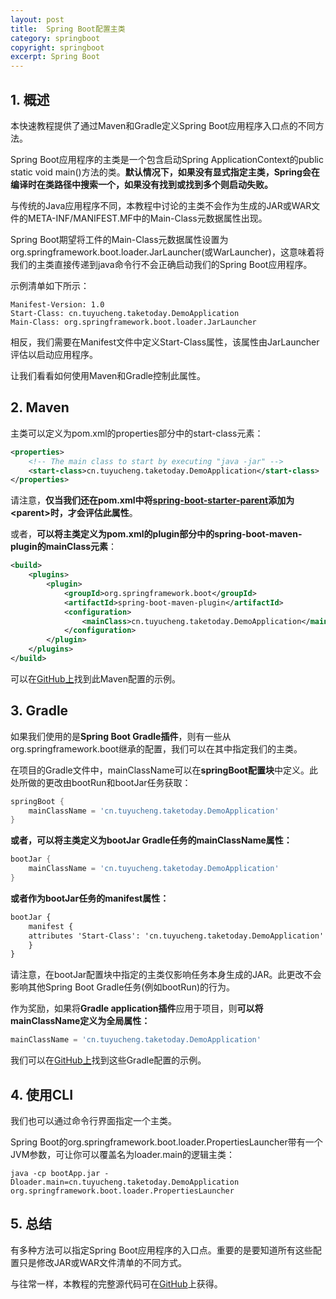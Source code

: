 ```yaml
---
layout: post
title:  Spring Boot配置主类
category: springboot
copyright: springboot
excerpt: Spring Boot
---
```


## 1. 概述

本快速教程提供了通过Maven和Gradle定义Spring Boot应用程序入口点的不同方法。

Spring Boot应用程序的主类是一个包含启动Spring ApplicationContext的public static void main()方法的类。**默认情况下，如果没有显式指定主类，Spring会在编译时在类路径中搜索一个，如果没有找到或找到多个则启动失败。**

与传统的Java应用程序不同，本教程中讨论的主类不会作为生成的JAR或WAR文件的META-INF/MANIFEST.MF中的Main-Class元数据属性出现。

Spring Boot期望将工件的Main-Class元数据属性设置为org.springframework.boot.loader.JarLauncher(或WarLauncher)，这意味着将我们的主类直接传递到java命令行不会正确启动我们的Spring Boot应用程序。

示例清单如下所示：

```manifest
Manifest-Version: 1.0
Start-Class: cn.tuyucheng.taketoday.DemoApplication
Main-Class: org.springframework.boot.loader.JarLauncher
```

相反，我们需要在Manifest文件中定义Start-Class属性，该属性由JarLauncher评估以启动应用程序。

让我们看看如何使用Maven和Gradle控制此属性。

## 2. Maven

主类可以定义为pom.xml的properties部分中的start-class元素：

```xml
<properties>
    <!-- The main class to start by executing "java -jar" -->
    <start-class>cn.tuyucheng.taketoday.DemoApplication</start-class>
</properties>
```

请注意，**仅当我们还在pom.xml中将[spring-boot-starter-parent](https://search.maven.org/search?q=a:spring-boot-starter-parent)添加为<parent\>时，才会评估此属性**。

或者，**可以将主类定义为pom.xml的plugin部分中的spring-boot-maven-plugin的mainClass元素**：

```xml
<build>
    <plugins>
        <plugin>
            <groupId>org.springframework.boot</groupId>
            <artifactId>spring-boot-maven-plugin</artifactId>
            <configuration>
                <mainClass>cn.tuyucheng.taketoday.DemoApplication</mainClass>
            </configuration>
        </plugin>
    </plugins>
</build>
```

可以在[GitHub上](https://github.com/eugenp/tutorials/tree/master/spring-boot-modules/spring-boot-basic-customization)找到此Maven配置的示例。

## 3. Gradle

如果我们使用的是**Spring Boot Gradle插件**，则有一些从org.springframework.boot继承的配置，我们可以在其中指定我们的主类。

在项目的Gradle文件中，mainClassName可以在**springBoot配置块**中定义。此处所做的更改由bootRun和bootJar任务获取：

```groovy
springBoot {
    mainClassName = 'cn.tuyucheng.taketoday.DemoApplication'
}
```

**或者，可以将主类定义为bootJar Gradle任务的mainClassName属性：**

```groovy
bootJar {
    mainClassName = 'cn.tuyucheng.taketoday.DemoApplication'
}
```

**或者作为bootJar任务的manifest属性：**

```xml
bootJar {
    manifest {
	attributes 'Start-Class': 'cn.tuyucheng.taketoday.DemoApplication'
    }
}
```

请注意，在bootJar配置块中指定的主类仅影响任务本身生成的JAR。此更改不会影响其他Spring Boot Gradle任务(例如bootRun)的行为。

作为奖励，如果将**Gradle application插件**应用于项目，则**可以将mainClassName定义为全局属性：**

```groovy
mainClassName = 'cn.tuyucheng.taketoday.DemoApplication'
```

我们可以在[GitHub上](https://github.com/eugenp/tutorials/tree/master/spring-boot-modules/spring-boot-gradle)找到这些Gradle配置的示例。

## 4. 使用CLI

我们也可以通过命令行界面指定一个主类。

Spring Boot的org.springframework.boot.loader.PropertiesLauncher带有一个JVM参数，可让你可以覆盖名为loader.main的逻辑主类：

```shell
java -cp bootApp.jar -Dloader.main=cn.tuyucheng.taketoday.DemoApplication org.springframework.boot.loader.PropertiesLauncher
```

## 5. 总结

有多种方法可以指定Spring Boot应用程序的入口点。重要的是要知道所有这些配置只是修改JAR或WAR文件清单的不同方式。

与往常一样，本教程的完整源代码可在[GitHub](https://github.com/tuyucheng7/taketoday-tutorial4j/tree/master/spring-boot-modules/spring-boot-basic-customization-1)上获得。